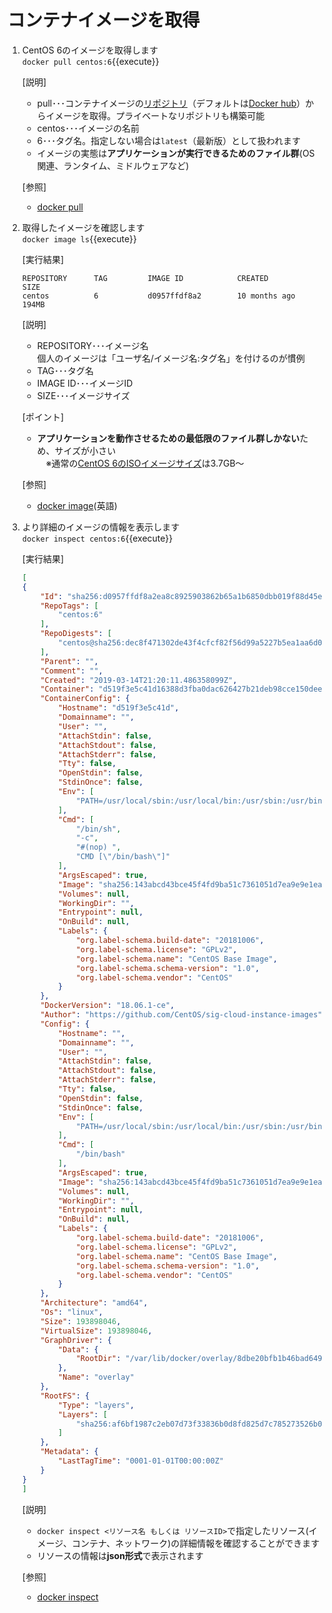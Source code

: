 # コンテナイメージを取得

1. CentOS 6のイメージを取得します<br/>
  `docker pull centos:6`{{execute}} <br/>

    [説明]<br/>
    - pull･･･コンテナイメージの[リポジトリ](https://hub.docker.com/_/centos?tab=description)（デフォルトは[Docker hub](https://hub.docker.com/search?q=&type=image)）からイメージを取得。プライベートなリポジトリも構築可能
    - centos･･･イメージの名前
    - 6･･･タグ名。指定しない場合は`latest`（最新版）として扱われます
    - イメージの実態は**アプリケーションが実行できるためのファイル群**(OS関連、ランタイム、ミドルウェアなど)

    [参照]<br/>
      - [docker pull](http://docs.docker.jp/engine/reference/commandline/pull.html)

2. 取得したイメージを確認します<br/>
  `docker image ls`{{execute}} <br/>

    [実行結果]<br/>

    ```shell
    REPOSITORY      TAG         IMAGE ID            CREATED             SIZE
    centos          6           d0957ffdf8a2        10 months ago       194MB
    ```

    [説明]<br/>
    - REPOSITORY･･･イメージ名<br/>
      個人のイメージは「ユーザ名/イメージ名:タグ名」を付けるのが慣例
    - TAG･･･タグ名
    - IMAGE ID･･･イメージID
    - SIZE･･･イメージサイズ

    [ポイント]<br/>
      - **アプリケーションを動作させるための最低限のファイル群しかない**ため、サイズが小さい<br/>
      　※通常の[CentOS 6のISOイメージサイズ](http://isoredirect.centos.org/centos/6/isos/x86_64/)は3.7GB～

    [参照]<br/>
      - [docker image](https://docs.docker.com/engine/reference/commandline/image/)(英語)

3. より詳細のイメージの情報を表示します<br/>
  `docker inspect centos:6`{{execute}}

    [実行結果]<br/>
    ```json
    [
    {
        "Id": "sha256:d0957ffdf8a2ea8c8925903862b65a1b6850dbb019f88d45e927d3d5a3fa0c31",
        "RepoTags": [
            "centos:6"
        ],
        "RepoDigests": [
            "centos@sha256:dec8f471302de43f4cfcf82f56d99a5227b5ea1aa6d02fa56344986e1f4610e7"
        ],
        "Parent": "",
        "Comment": "",
        "Created": "2019-03-14T21:20:11.486358099Z",
        "Container": "d519f3e5c41d16388d3fba0dac626427b21deb98cce150dee80c180b9baf9435",
        "ContainerConfig": {
            "Hostname": "d519f3e5c41d",
            "Domainname": "",
            "User": "",
            "AttachStdin": false,
            "AttachStdout": false,
            "AttachStderr": false,
            "Tty": false,
            "OpenStdin": false,
            "StdinOnce": false,
            "Env": [
                "PATH=/usr/local/sbin:/usr/local/bin:/usr/sbin:/usr/bin:/sbin:/bin"
            ],
            "Cmd": [
                "/bin/sh",
                "-c",
                "#(nop) ",
                "CMD [\"/bin/bash\"]"
            ],
            "ArgsEscaped": true,
            "Image": "sha256:143abcd43bce45f4fd9ba51c7361051d7ea9e9e1eadb66e5c94a9c1b7754524f",
            "Volumes": null,
            "WorkingDir": "",
            "Entrypoint": null,
            "OnBuild": null,
            "Labels": {
                "org.label-schema.build-date": "20181006",
                "org.label-schema.license": "GPLv2",
                "org.label-schema.name": "CentOS Base Image",
                "org.label-schema.schema-version": "1.0",
                "org.label-schema.vendor": "CentOS"
            }
        },
        "DockerVersion": "18.06.1-ce",
        "Author": "https://github.com/CentOS/sig-cloud-instance-images",
        "Config": {
            "Hostname": "",
            "Domainname": "",
            "User": "",
            "AttachStdin": false,
            "AttachStdout": false,
            "AttachStderr": false,
            "Tty": false,
            "OpenStdin": false,
            "StdinOnce": false,
            "Env": [
                "PATH=/usr/local/sbin:/usr/local/bin:/usr/sbin:/usr/bin:/sbin:/bin"
            ],
            "Cmd": [
                "/bin/bash"
            ],
            "ArgsEscaped": true,
            "Image": "sha256:143abcd43bce45f4fd9ba51c7361051d7ea9e9e1eadb66e5c94a9c1b7754524f",
            "Volumes": null,
            "WorkingDir": "",
            "Entrypoint": null,
            "OnBuild": null,
            "Labels": {
                "org.label-schema.build-date": "20181006",
                "org.label-schema.license": "GPLv2",
                "org.label-schema.name": "CentOS Base Image",
                "org.label-schema.schema-version": "1.0",
                "org.label-schema.vendor": "CentOS"
            }
        },
        "Architecture": "amd64",
        "Os": "linux",
        "Size": 193898046,
        "VirtualSize": 193898046,
        "GraphDriver": {
            "Data": {
                "RootDir": "/var/lib/docker/overlay/8dbe20bfb1b46bad6495f0fde28921ea3003e02da49b9454746291efe6a3a88c/root"
            },
            "Name": "overlay"
        },
        "RootFS": {
            "Type": "layers",
            "Layers": [
                "sha256:af6bf1987c2eb07d73f33836b0d8fd825d7c785273526b077e46780e8b4b2ae9"
            ]
        },
        "Metadata": {
            "LastTagTime": "0001-01-01T00:00:00Z"
        }
    }
    ]
    ```

    [説明]<br/>
    - `docker inspect <リソース名 もしくは リソースID>`で指定したリソース(イメージ、コンテナ、ネットワーク)の詳細情報を確認することができます
    - リソースの情報は**json形式**で表示されます

    [参照]<br/>
    - [docker inspect](http://docs.docker.jp/engine/reference/commandline/inspect.html)